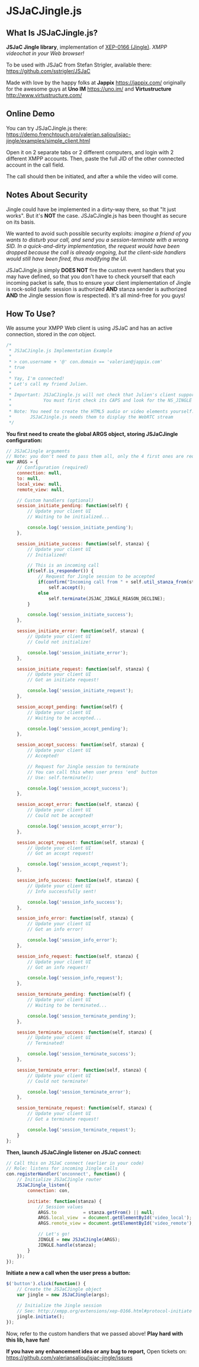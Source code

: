 JSJaCJingle.js
==============

## What Is JSJaCJingle.js?

**JSJaC Jingle library**, implementation of [XEP-0166 (Jingle)](http://xmpp.org/extensions/xep-0166.html). _XMPP videochat in your Web browser!_

To be used with JSJaC from Stefan Strigler, available there: https://github.com/sstrigler/JSJaC

Made with love by the happy folks at **Jappix** https://jappix.com/ originally for the awesome guys at **Uno IM** https://uno.im/ and **Virtustructure** http://www.virtustructure.com/

## Online Demo

You can try JSJaCJingle.js there: https://demo.frenchtouch.pro/valerian.saliou/jsjac-jingle/examples/simple_client.html

Open it on 2 separate tabs or 2 different computers, and login with 2 different XMPP accounts. Then, paste the full JID of the other connected account in the call field.

The call should then be initiated, and after a while the video will come.

## Notes About Security

Jingle could have be implemented in a dirty-way there, so that "It just works". But it's **NOT** the case. JSJaCJingle.js has been thought as secure on its basis.

We wanted to avoid such possible security exploits: _imagine a friend of you wants to disturb your call, and send you a session-terminate with a wrong SID. In a quick-and-dirty implementation, the request would have been dropped because the call is already ongoing, but the client-side handlers would still have been fired, thus modifying the UI._

JSJaCJingle.js simply **DOES NOT** fire the custom event handlers that you may have defined, so that you don't have to check yourself that each incoming packet is safe, thus to ensure your client implementation of Jingle is rock-solid (safe: session is authorized **AND** stanza sender is authorized **AND** the Jingle session flow is respected). It's all mind-free for you guys!

## How To Use?

We assume your XMPP Web client is using JSJaC and has an active connection, stored in the _con_ object.

```javascript
/*
 * JSJaCJingle.js Implementation Example
 *
 * > con.username + '@' con.domain == 'valerian@jappix.com'
 * true
 *
 * Yay, I'm connected!
 * Let's call my friend Julien.
 *
 * Important: JSJaCJingle.js will not check that Julien's client supports Jingle
 *            You must first check its CAPS and look for the NS_JINGLE variable value
 *
 * Note: You need to create the HTML5 audio or video elements yourself.
 *       JSJaCJingle.js needs them to display the WebRTC stream
 */
```

**You first need to create the global ARGS object, storing JSJaCJingle configuration:**

```javascript
// JSJaCJingle arguments
// Note: you don't need to pass them all, only the 4 first ones are required
var ARGS = {
	// Configuration (required)
	connection: null,
	to: null,
	local_view: null,
	remote_view: null,

	// Custom handlers (optional)
	session_initiate_pending: function(self) {
		// Update your client UI
		// Waiting to be initialized...

		console.log('session_initiate_pending');
	},

	session_initiate_success: function(self, stanza) {
		// Update your client UI
		// Initialized!

		// This is an incoming call
        if(self.is_responder()) {
	        // Request for Jingle session to be accepted
	        if(confirm("Incoming call from " + self.util_stanza_from(stanza) + "\n\nAccept?"))
	       		self.accept();
	       	else
	       		self.terminate(JSJAC_JINGLE_REASON_DECLINE);
	    }

		console.log('session_initiate_success');
	},

	session_initiate_error: function(self, stanza) {
		// Update your client UI
		// Could not initialize!

		console.log('session_initiate_error');
	},

	session_initiate_request: function(self, stanza) {
		// Update your client UI
		// Got an initiate request!

		console.log('session_initiate_request');
	},

	session_accept_pending: function(self) {
		// Update your client UI
		// Waiting to be accepted...

		console.log('session_accept_pending');
	},

	session_accept_success: function(self, stanza) {
		// Update your client UI
		// Accepted!

		// Request for Jingle session to terminate
		// You can call this when user press 'end' button
		// Use: self.terminate();

		console.log('session_accept_success');
	},

	session_accept_error: function(self, stanza) {
		// Update your client UI
		// Could not be accepted!

		console.log('session_accept_error');
	},

	session_accept_request: function(self, stanza) {
		// Update your client UI
		// Got an accept request!

		console.log('session_accept_request');
	},

	session_info_success: function(self, stanza) {
		// Update your client UI
		// Info successfully sent!

		console.log('session_info_success');
	},

	session_info_error: function(self, stanza) {
		// Update your client UI
		// Got an info error!

		console.log('session_info_error');
	},

	session_info_request: function(self, stanza) {
		// Update your client UI
		// Got an info request!

		console.log('session_info_request');
	},

	session_terminate_pending: function(self) {
		// Update your client UI
		// Waiting to be terminated...

		console.log('session_terminate_pending');
	},

	session_terminate_success: function(self, stanza) {
		// Update your client UI
		// Terminated!

		console.log('session_terminate_success');
	},

	session_terminate_error: function(self, stanza) {
		// Update your client UI
		// Could not terminate!

		console.log('session_terminate_error');
	},

	session_terminate_request: function(self, stanza) {
		// Update your client UI
		// Got a terminate request!

		console.log('session_terminate_request');
	}
};
```

**Then, launch JSJaCJingle listener on JSJaC connect:**

```javascript
// Call this on JSJaC connect (earlier in your code)
// Role: listens for incoming Jingle calls
con.registerHandler('onconnect', function() {
	// Initialize JSJaCJingle router
	JSJaCJingle_listen({
		connection: con,

		initiate: function(stanza) {
			// Session values
			ARGS.to 		 = stanza.getFrom() || null;
			ARGS.local_view  = document.getElementById('video_local');
			ARGS.remote_view = document.getElementById('video_remote');

			// Let's go!
			JINGLE = new JSJaCJingle(ARGS);
			JINGLE.handle(stanza);
		}
	});
});
```

**Initiate a new a call when the user press a button:**

```javascript
$('button').click(function() {
	// Create the JSJaCJingle object
	var jingle = new JSJaCJingle(args);

	// Initialize the Jingle session
	// See: http://xmpp.org/extensions/xep-0166.html#protocol-initiate
	jingle.initiate();
});
```

Now, refer to the custom handlers that we passed above!
**Play hard with this lib, have fun!**

**If you have any enhancement idea or any bug to report,**
Open tickets on: https://github.com/valeriansaliou/jsjac-jingle/issues
